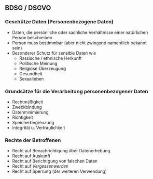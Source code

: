 
## BDSG / DSGVO

### Geschütze Daten (Personenbezogene Daten)
- Daten, die persönliche oder sachliche Verhältnisse einer natürlichen Person beschreiben
- Person muss bestimmbar (aber nicht zwingend namentlich bekannt sein)
- Besonderer Schutz für sensible Daten wie
    - Rassische / ethnische Herkunft
    - Politische Meinung
    - Religiöse Überzeugung
    - Gesundheit
    - Sexualleben

### Grundsätze für die Verarbeitung personenbezogener Daten 
- Rechtmäßigkeit
- Zweckbindung
- Datenminimierung
- Richtigkeit
- Speicherbegrenzung
- Integrität u. Vertraulichkeit

### Rechte der Betroffenen
- Recht auf Benachrichtigung über Datenerhebung
- Recht auf Auskunft
- Recht auf Berichtigung von falschen Daten
- Recht auf *Vergessenwerden*
- Recht auf Sperrung (der weiteren Verwendung)
